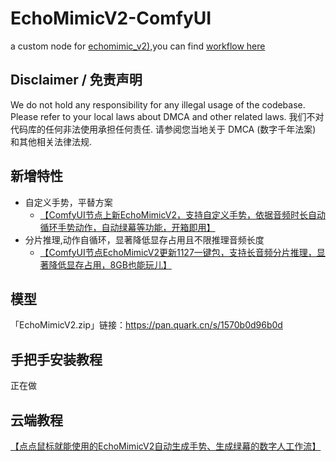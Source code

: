 # EchoMimicV2-ComfyUI
a custom node for [echomimic_v2)](https://github.com/antgroup/echomimic_v2),you can find [workflow here](./doc/base_workflow.json)
## Disclaimer / 免责声明
We do not hold any responsibility for any illegal usage of the codebase. Please refer to your local laws about DMCA and other related laws. 我们不对代码库的任何非法使用承担任何责任. 请参阅您当地关于 DMCA (数字千年法案) 和其他相关法律法规.

## 新增特性
- 自定义手势，平替方案
   - [【ComfyUI节点上新EchoMimicV2，支持自定义手势，依据音频时长自动循环手势动作，自动绿幕等功能，开箱即用】](https://www.bilibili.com/video/BV1wyzNYdEuh) 
- 分片推理,动作自循环，显著降低显存占用且不限推理音频长度
    - [【ComfyUI节点EchoMimicV2更新1127一键包，支持长音频分片推理，显著降低显存占用，8GB也能玩儿】](https://www.bilibili.com/video/BV11XzVYpEka)

## 模型
「EchoMimicV2.zip」链接：https://pan.quark.cn/s/1570b0d96b0d
## 手把手安装教程
正在做


## 云端教程
[【点点鼠标就能使用的EchoMimicV2自动生成手势、生成绿幕的数字人工作流】](https://www.bilibili.com/video/BV1h8BvY9ExR)
